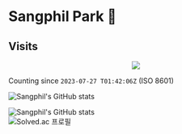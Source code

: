 # Sangphil Park 🦦

## Visits
<p align="center">
  <a href="https://count.getloli.com/"><img src="https://count.getloli.com/get/@SangphilPark2222?theme=rule34"/></a>
</p>

Counting since `2023-07-27 T01:42:06Z` (ISO 8601)

![Sangphil's GitHub stats](https://hits.seeyoufarm.com/api/count/incr/badge.svg?url=https%3A%2F%2Fgithub.com%2FSangphilPark&count_bg=%2347B7E3&title_bg=%235B5D5E&icon=&icon_color=%23E7E7E7&title=hits&edge_flat=false)

![Sangphil's GitHub stats](https://github-readme-stats.vercel.app/api?username=SangphilPark&show_icons=true&theme=radical)  
![Solved.ac 프로필](http://mazassumnida.wtf/api/v2/generate_badge?boj=psp112)
<!--
**SangphilPark/SangphilPark** is a ✨ _special_ ✨ repository because its `README.md` (this file) appears on your GitHub profile.

Here are some ideas to get you started:

- 🔭 I’m currently working on ...
- 🌱 I’m currently learning ...
- 👯 I’m looking to collaborate on ...
- 🤔 I’m looking for help with ...
- 💬 Ask me about ...
- 📫 How to reach me: ...
- 😄 Pronouns: ...
- ⚡ Fun fact: ...
-->
